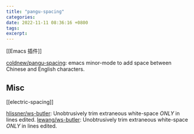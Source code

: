 ```yaml
---
title: "pangu-spacing"
categories: 
date: 2022-11-11 08:36:16 +0800
tags: 
excerpt: 
---
```


[[Emacs 插件]]

[coldnew/pangu-spacing](https://github.com/coldnew/pangu-spacing): emacs minor-mode to add space between Chinese and English characters.



## Misc

[[electric-spacing]]

[hlissner/ws-butler](https://github.com/hlissner/ws-butler): Unobtrusively trim extraneous white-space *ONLY* in lines edited.
[lewang/ws-butler](https://github.com/lewang/ws-butler): Unobtrusively trim extraneous white-space *ONLY* in lines edited.


